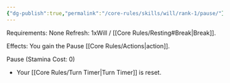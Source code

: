 ```yaml
---
{"dg-publish":true,"permalink":"/core-rules/skills/will/rank-1/pause/"}
---
```


Requirements: None
Refresh: 1xWill / [[Core Rules/Resting#Break\|Break]].

Effects:
You gain the Pause [[Core Rules/Actions\|action]].

Pause (Stamina Cost: 0)
- Your [[Core Rules/Turn Timer\|Turn Timer]] is reset.